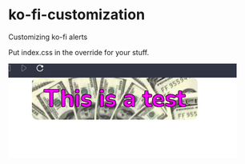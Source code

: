 # ko-fi-customization
Customizing ko-fi alerts

Put index.css in the override for your stuff.

![example output](./ko-fi-example.PNG "example output")
